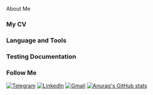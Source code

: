 About Me

### My CV

### Language and Tools

### Testing Documentation

### Follow Me
[![Telegram](https://img.shields.io/badge/-Telegram-090909?style=for-the-badge&logo=telegram&logoColor=27A0D9)](https://t.me/Kochevnik7)
[![LinkedIn](https://img.shields.io/badge/-LinkedIn-090909?style=for-the-badge&logo=linkedin&logoColor=007BB6)](https://www.linkedin.com/in/bkozlov/)
[![Gmail](https://img.shields.io/badge/-gmail-090909?style=for-the-badge&logo=gmail&logoColor=#EA4335)](gteam438@gmail.com)
[![Anurag's GitHub stats](https://github-readme-stats.vercel.app/api?username=Kochevnik553&show_icons=true&theme=transparent)](https://github.com/anuraghazra/github-readme-stats)